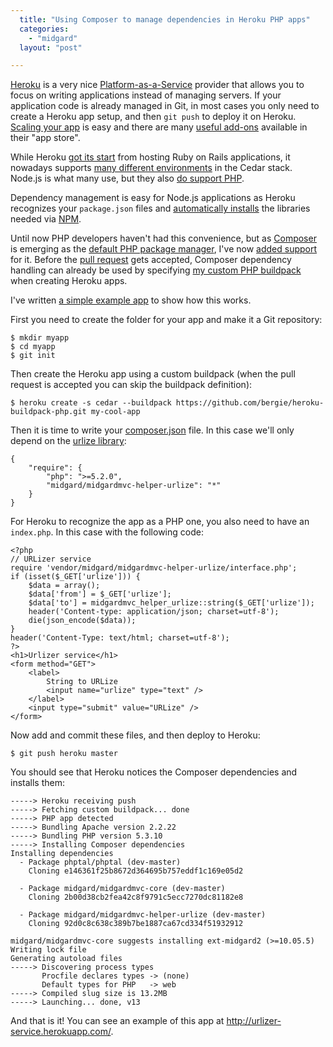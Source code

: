 ```yaml
---
  title: "Using Composer to manage dependencies in Heroku PHP apps"
  categories: 
    - "midgard"
  layout: "post"

---
```

[Heroku](http://www.heroku.com/) is a very nice [Platform-as-a-Service](http://en.wikipedia.org/wiki/Platform_as_a_service) provider that allows you to focus on writing applications instead of managing servers. If your application code is already managed in Git, in most cases you only need to create a Heroku app setup, and then `git push` to deploy it on Heroku. [Scaling your app](http://www.heroku.com/how/scale) is easy and there are many [useful add-ons](https://addons.heroku.com/) available in their "app store".

While Heroku [got its start](http://www.flourish.org/blog/?p=687) from hosting Ruby on Rails applications, it nowadays supports [many different environments](https://devcenter.heroku.com/articles/cedar) in the Cedar stack. Node.js is what many use, but they also [do support PHP](http://www.gravitywell.co.uk/blog/post/deploying-php-apps-to-heroku).

Dependency management is easy for Node.js applications as Heroku recognizes your `package.json` files and [automatically installs](https://devcenter.heroku.com/articles/nodejs#declare_dependencies_with_npm) the libraries needed via [NPM](http://search.npmjs.org/).

Until now PHP developers haven't had this convenience, but as [Composer](http://packagist.org/) is emerging as the [default PHP package manager](http://bergie.iki.fi/blog/composer_solves_the_php_code-sharing_problem/), I've now [added support](https://github.com/heroku/heroku-buildpack-php/pull/10) for it. Before the [pull request](https://github.com/heroku/heroku-buildpack-php/pull/10) gets accepted, Composer dependency handling can already be used by specifying [my custom PHP buildpack](https://github.com/bergie/heroku-buildpack-php) when creating Heroku apps.

I've written [a simple example app](https://github.com/bergie/urlizer_service) to show how this works.

First you need to create the folder for your app and make it a Git repository:

    $ mkdir myapp
    $ cd myapp
    $ git init

Then create the Heroku app using a custom buildpack (when the pull request is accepted you can skip the buildpack definition):

    $ heroku create -s cedar --buildpack https://github.com/bergie/heroku-buildpack-php.git my-cool-app

Then it is time to write your [composer.json](http://packagist.org/) file. In this case we'll only depend on the [urlize library](http://packagist.org/packages/midgard/midgardmvc-helper-urlize):

    {
        "require": {
            "php": ">=5.2.0",
            "midgard/midgardmvc-helper-urlize": "*"
        }
    }

For Heroku to recognize the app as a PHP one, you also need to have an `index.php`. In this case with the following code:

    <?php
    // URLizer service
    require 'vendor/midgard/midgardmvc-helper-urlize/interface.php';
    if (isset($_GET['urlize'])) {
        $data = array();
        $data['from'] = $_GET['urlize'];
        $data['to'] = midgardmvc_helper_urlize::string($_GET['urlize']);
        header('Content-type: application/json; charset=utf-8');
        die(json_encode($data));
    }
    header('Content-Type: text/html; charset=utf-8');
    ?>
    <h1>Urlizer service</h1>
    <form method="GET">
        <label>
            String to URLize
            <input name="urlize" type="text" />
        </label>
        <input type="submit" value="URLize" />
    </form>

Now add and commit these files, and then deploy to Heroku:

    $ git push heroku master

You should see that Heroku notices the Composer dependencies and installs them:

    -----> Heroku receiving push
    -----> Fetching custom buildpack... done
    -----> PHP app detected
    -----> Bundling Apache version 2.2.22
    -----> Bundling PHP version 5.3.10
    -----> Installing Composer dependencies
    Installing dependencies
      - Package phptal/phptal (dev-master)
        Cloning e146361f25b8672d364695b757eddf1c169e05d2

      - Package midgard/midgardmvc-core (dev-master)
        Cloning 2b00d38cb2fea42c8f9791c5ecc7270dc81182e8

      - Package midgard/midgardmvc-helper-urlize (dev-master)
        Cloning 92d0c8c638c389b7be1887ca67cd334f51932912

    midgard/midgardmvc-core suggests installing ext-midgard2 (>=10.05.5)
    Writing lock file
    Generating autoload files
    -----> Discovering process types
           Procfile declares types -> (none)
           Default types for PHP   -> web
    -----> Compiled slug size is 13.2MB
    -----> Launching... done, v13

And that is it! You can see an example of this app at <http://urlizer-service.herokuapp.com/>.